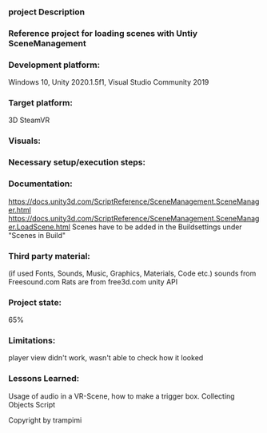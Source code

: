 ### project Description
### Reference project for loading scenes with Untiy SceneManagement

### Development platform:
Windows 10, Unity 2020.1.5f1, Visual Studio Community 2019

### Target platform:
3D SteamVR 

### Visuals:

### Necessary setup/execution steps:
### Documentation:

https://docs.unity3d.com/ScriptReference/SceneManagement.SceneManager.html
https://docs.unity3d.com/ScriptReference/SceneManagement.SceneManager.LoadScene.html
Scenes have to be added in the Buildsettings under "Scenes in Build"


### Third party material:
(if used Fonts, Sounds, Music, Graphics, Materials, Code etc.)
sounds from Freesound.com
Rats are from free3d.com
unity API


### Project state:
65%

### Limitations:
player view didn't work, wasn't able to check how it looked
### Lessons Learned:
Usage of audio in a VR-Scene, how to make a trigger box. Collecting Objects Script

Copyright by trampimi
